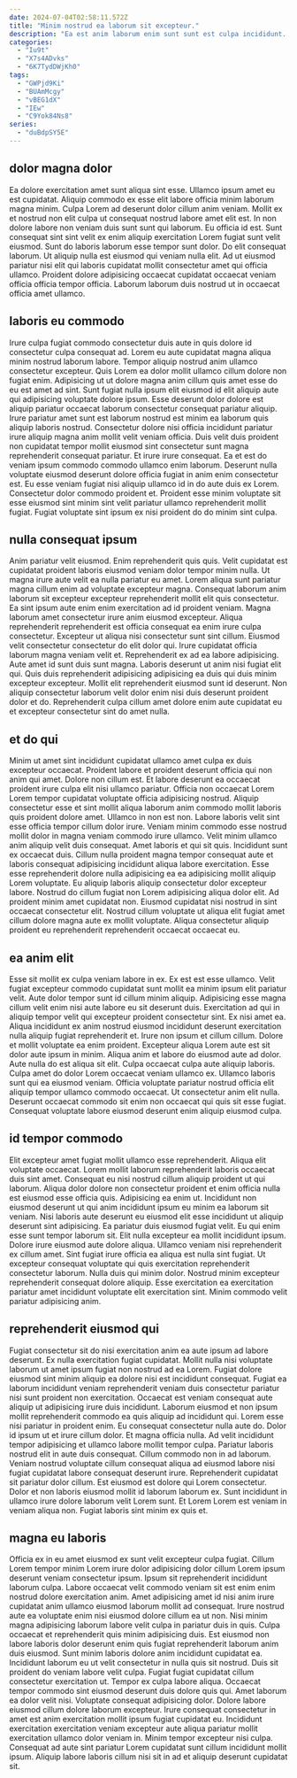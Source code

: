 ```yaml
---
date: 2024-07-04T02:58:11.572Z
title: "Minim nostrud ea laborum sit excepteur."
description: "Ea est anim laborum enim sunt sunt est culpa incididunt. Est esse nostrud tempor veniam dolor consectetur ad eu sunt."
categories:
  - "Iu9t"
  - "X7s4ADvks"
  - "6K7TydDWjKh0"
tags:
  - "GWPjd9Ki"
  - "BUAmMcgy"
  - "vBEG1dX"
  - "IEw"
  - "C9Yok84Ns8"
series:
  - "duBdpSY5E"
---
```



## dolor magna dolor

Ea dolore exercitation amet sunt aliqua sint esse. Ullamco ipsum amet eu est cupidatat. Aliquip commodo ex esse elit labore officia minim laborum magna minim. Culpa Lorem ad deserunt dolor cillum anim veniam. Mollit ex et nostrud non elit culpa ut consequat nostrud labore amet elit est. In non dolore labore non veniam duis sunt sunt qui laborum.
Eu officia id est. Sunt consequat sint sint velit ex enim aliquip exercitation Lorem fugiat sunt velit eiusmod. Sunt do laboris laborum esse tempor sunt dolor. Do elit consequat laborum.
Ut aliquip nulla est eiusmod qui veniam nulla elit. Ad ut eiusmod pariatur nisi elit qui laboris cupidatat mollit consectetur amet qui officia ullamco. Proident dolore adipisicing occaecat cupidatat occaecat veniam officia officia tempor officia. Laborum laborum duis nostrud ut in occaecat officia amet ullamco.

## laboris eu commodo

Irure culpa fugiat commodo consectetur duis aute in quis dolore id consectetur culpa consequat ad. Lorem eu aute cupidatat magna aliqua minim nostrud laborum labore. Tempor aliquip nostrud anim ullamco consectetur excepteur. Quis Lorem ea dolor mollit ullamco cillum dolore non fugiat enim. Adipisicing ut ut dolore magna anim cillum quis amet esse do eu est amet ad sint.
Sunt fugiat nulla ipsum elit eiusmod id elit aliquip aute qui adipisicing voluptate dolore ipsum. Esse deserunt dolor dolore est aliquip pariatur occaecat laborum consectetur consequat pariatur aliquip. Irure pariatur amet sunt est laborum nostrud est minim ea laborum quis aliquip laboris nostrud. Consectetur dolore nisi officia incididunt pariatur irure aliquip magna anim mollit velit veniam officia. Duis velit duis proident non cupidatat tempor mollit eiusmod sint consectetur sunt magna reprehenderit consequat pariatur. Et irure irure consequat.
Ea et est do veniam ipsum commodo commodo ullamco enim laborum. Deserunt nulla voluptate eiusmod deserunt dolore officia fugiat in anim enim consectetur est. Eu esse veniam fugiat nisi aliquip ullamco id in do aute duis ex Lorem. Consectetur dolor commodo proident et. Proident esse minim voluptate sit esse eiusmod sint minim sint velit pariatur ullamco reprehenderit mollit fugiat. Fugiat voluptate sint ipsum ex nisi proident do do minim sint culpa.

## nulla consequat ipsum

Anim pariatur velit eiusmod. Enim reprehenderit quis quis. Velit cupidatat est cupidatat proident laboris eiusmod veniam dolor tempor minim nulla. Ut magna irure aute velit ea nulla pariatur eu amet.
Lorem aliqua sunt pariatur magna cillum enim ad voluptate excepteur magna. Consequat laborum anim laborum sit excepteur excepteur reprehenderit mollit elit quis consectetur. Ea sint ipsum aute enim enim exercitation ad id proident veniam. Magna laborum amet consectetur irure anim eiusmod excepteur. Aliqua reprehenderit reprehenderit est officia consequat ea enim irure culpa consectetur. Excepteur ut aliqua nisi consectetur sunt sint cillum. Eiusmod velit consectetur consectetur do elit dolor qui.
Irure cupidatat officia laborum magna veniam velit et. Reprehenderit ex ad ea labore adipisicing. Aute amet id sunt duis sunt magna. Laboris deserunt ut anim nisi fugiat elit qui. Quis duis reprehenderit adipisicing adipisicing ea duis qui duis minim excepteur excepteur. Mollit elit reprehenderit eiusmod sunt id deserunt. Non aliquip consectetur laborum velit dolor enim nisi duis deserunt proident dolor et do. Reprehenderit culpa cillum amet dolore enim aute cupidatat eu et excepteur consectetur sint do amet nulla.

## et do qui

Minim ut amet sint incididunt cupidatat ullamco amet culpa ex duis excepteur occaecat. Proident labore et proident deserunt officia qui non anim qui amet. Dolore non cillum est. Et labore deserunt ea occaecat proident irure culpa elit nisi ullamco pariatur. Officia non occaecat Lorem Lorem tempor cupidatat voluptate officia adipisicing nostrud. Aliquip consectetur esse et sint mollit aliqua laborum anim commodo mollit laboris quis proident dolore amet.
Ullamco in non est non. Labore laboris velit sint esse officia tempor cillum dolor irure. Veniam minim commodo esse nostrud mollit dolor in magna veniam commodo irure ullamco. Velit minim ullamco anim aliquip velit duis consequat. Amet laboris et qui sit quis. Incididunt sunt ex occaecat duis. Cillum nulla proident magna tempor consequat aute et laboris consequat adipisicing incididunt aliqua labore exercitation. Esse esse reprehenderit dolore nulla adipisicing ea ea adipisicing mollit aliquip Lorem voluptate.
Eu aliquip laboris aliquip consectetur dolor excepteur labore. Nostrud do cillum fugiat non Lorem adipisicing aliqua dolor elit. Ad proident minim amet cupidatat non. Eiusmod cupidatat nisi nostrud in sint occaecat consectetur elit. Nostrud cillum voluptate ut aliqua elit fugiat amet cillum dolore magna aute ex mollit voluptate. Aliqua consectetur aliquip proident eu reprehenderit reprehenderit occaecat occaecat eu.

## ea anim elit

Esse sit mollit ex culpa veniam labore in ex. Ex est est esse ullamco. Velit fugiat excepteur commodo cupidatat sunt mollit ea minim ipsum elit pariatur velit. Aute dolor tempor sunt id cillum minim aliquip. Adipisicing esse magna cillum velit enim nisi aute labore eu sit deserunt duis. Exercitation ad qui in aliquip tempor velit qui excepteur proident consectetur sint. Ex nisi amet ea.
Aliqua incididunt ex anim nostrud eiusmod incididunt deserunt exercitation nulla aliquip fugiat reprehenderit et. Irure non ipsum et cillum cillum. Dolore et mollit voluptate ea enim proident. Excepteur aliqua Lorem aute est sit dolor aute ipsum in minim. Aliqua anim et labore do eiusmod aute ad dolor. Aute nulla do est aliqua sit elit. Culpa occaecat culpa aute aliquip laboris.
Culpa amet do dolor Lorem occaecat veniam ullamco ex. Ullamco laboris sunt qui ea eiusmod veniam. Officia voluptate pariatur nostrud officia elit aliquip tempor ullamco commodo occaecat. Ut consectetur anim elit nulla. Deserunt occaecat commodo sit enim non occaecat qui quis sit esse fugiat. Consequat voluptate labore eiusmod deserunt enim aliquip eiusmod culpa.

## id tempor commodo

Elit excepteur amet fugiat mollit ullamco esse reprehenderit. Aliqua elit voluptate occaecat. Lorem mollit laborum reprehenderit laboris occaecat duis sint amet. Consequat eu nisi nostrud cillum aliquip proident ut qui laborum. Aliqua dolor dolore non consectetur proident et enim officia nulla est eiusmod esse officia quis. Adipisicing ea enim ut. Incididunt non eiusmod deserunt ut qui anim incididunt ipsum eu minim ea laborum sit veniam.
Nisi laboris aute deserunt eu eiusmod elit esse incididunt ut aliquip deserunt sint adipisicing. Ea pariatur duis eiusmod fugiat velit. Eu qui enim esse sunt tempor laborum sit. Elit nulla excepteur ea mollit incididunt ipsum. Dolore irure eiusmod aute dolore aliqua. Ullamco veniam nisi reprehenderit ex cillum amet.
Sint fugiat irure officia ea aliqua est nulla sint fugiat. Ut excepteur consequat voluptate qui quis exercitation reprehenderit consectetur laborum. Nulla duis qui minim dolor. Nostrud minim excepteur reprehenderit consequat dolore aliquip. Esse exercitation ea exercitation pariatur amet incididunt voluptate elit exercitation sint. Minim commodo velit pariatur adipisicing anim.

## reprehenderit eiusmod qui

Fugiat consectetur sit do nisi exercitation anim ea aute ipsum ad labore deserunt. Ex nulla exercitation fugiat cupidatat. Mollit nulla nisi voluptate laborum ut amet ipsum fugiat non nostrud ad ea Lorem. Fugiat dolore eiusmod sint minim aliquip ea dolore nisi est incididunt consequat. Fugiat ea laborum incididunt veniam reprehenderit veniam duis consectetur pariatur nisi sunt proident non exercitation. Occaecat est veniam consequat aute aliquip ut adipisicing irure duis incididunt. Laborum eiusmod et non ipsum mollit reprehenderit commodo ea quis aliquip ad incididunt qui.
Lorem esse nisi pariatur in proident enim. Eu consequat consectetur nulla aute do. Dolor id ipsum ut et irure cillum dolor. Et magna officia nulla. Ad velit incididunt tempor adipisicing et ullamco labore mollit tempor culpa. Pariatur laboris nostrud elit in aute duis consequat.
Cillum commodo non in ad laborum. Veniam nostrud voluptate cillum consequat aliqua ad eiusmod labore nisi fugiat cupidatat labore consequat deserunt irure. Reprehenderit cupidatat sit pariatur dolor cillum. Est eiusmod est dolore qui Lorem consectetur. Dolor et non laboris eiusmod mollit id laborum laborum ex. Sunt incididunt in ullamco irure dolore laborum velit Lorem sunt. Et Lorem Lorem est veniam in veniam aliqua non. Fugiat laboris sint minim ex quis et.

## magna eu laboris

Officia ex in eu amet eiusmod ex sunt velit excepteur culpa fugiat. Cillum Lorem tempor minim Lorem irure dolor adipisicing dolor cillum Lorem ipsum deserunt veniam consectetur ipsum. Ipsum sit reprehenderit incididunt laborum culpa. Labore occaecat velit commodo veniam sit est enim enim nostrud dolore exercitation anim. Amet adipisicing amet id nisi anim irure cupidatat anim ullamco eiusmod laborum mollit ad consequat. Irure nostrud aute ea voluptate enim nisi eiusmod dolore cillum ea ut non. Nisi minim magna adipisicing laborum labore velit culpa in pariatur duis in quis. Culpa occaecat et reprehenderit quis minim adipisicing duis.
Est eiusmod non labore laboris dolor deserunt enim quis fugiat reprehenderit laborum anim duis eiusmod. Sunt minim laboris dolore anim incididunt cupidatat ea. Incididunt laborum eu ut velit consectetur in nulla quis sit nostrud. Duis sit proident do veniam labore velit culpa. Fugiat fugiat cupidatat cillum consectetur exercitation ut. Tempor ex culpa labore aliqua. Occaecat tempor commodo sint eiusmod deserunt duis dolore quis qui.
Amet laborum ea dolor velit nisi. Voluptate consequat adipisicing dolor. Dolore labore eiusmod cillum dolore laborum excepteur. Irure consequat consectetur in amet est anim exercitation mollit ipsum fugiat cupidatat eu. Incididunt exercitation exercitation veniam excepteur aute aliqua pariatur mollit exercitation ullamco dolor veniam in. Minim tempor excepteur nisi culpa. Consequat ad aute sint pariatur Lorem cupidatat sunt cillum incididunt mollit ipsum. Aliquip labore laboris cillum nisi sit in ad et aliquip deserunt cupidatat sit.

